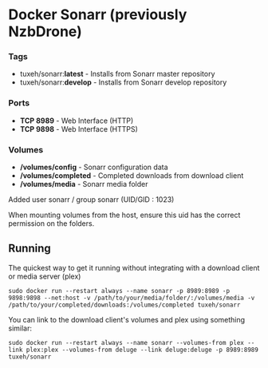 # Docker Sonarr (previously NzbDrone)

### Tags
- tuxeh/sonarr:**latest** - Installs from Sonarr master repository
- tuxeh/sonarr:**develop** - Installs from Sonarr develop repository

### Ports
- **TCP 8989** - Web Interface (HTTP)
- **TCP 9898** - Web Interface (HTTPS)

### Volumes
- **/volumes/config** - Sonarr configuration data
- **/volumes/completed** - Completed downloads from download client
- **/volumes/media** - Sonarr media folder

Added user sonarr / group sonarr (UID/GID : 1023)

When mounting volumes from the host, ensure this uid has the correct permission on the folders.

## Running

The quickest way to get it running without integrating with a download client or media server (plex)
```
sudo docker run --restart always --name sonarr -p 8989:8989 -p 9898:9898 --net:host -v /path/to/your/media/folder/:/volumes/media -v /path/to/your/completed/downloads:/volumes/completed tuxeh/sonarr
```

You can link to the download client's volumes and plex using something similar:
```
sudo docker run --restart always --name sonarr --volumes-from plex --link plex:plex --volumes-from deluge --link deluge:deluge -p 8989:8989 tuxeh/sonarr
```

